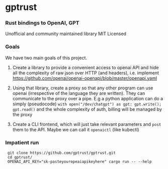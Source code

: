# gptrust
### Rust bindings to OpenAI, GPT
Unofficial and community maintained library
MIT Licensed

### Goals
We have two main goals of this project.

1. Create a library to provide a convenient access to openai API and hide all the complexity of raw json over HTTP (and headers), i.e. implement https://github.com/openai/openai-openapi/blob/master/openapi.yaml

2. Using that library, create a proxy so that any other program can use openai (irrespective of the language they are written). They can communicate to the proxy over a pipe. E.g a python application can do a simply (pseudocode) `with open("/dev/chatgpt") as gpt: gpt.write(); gpt.read()` and the whole complexity of auth, billing will be managed by the proxy

3. Create a CLI frontend, which will just take relevant parameters and `post` them to the API. Maybe we can call it `openaictl` (like kubectl)

### Impatient run

```
 git clone https://github.com/gptrust/gptrust.git
 cd gptrust/
 OPENAI_API_KEY="sk-pasteyouropeaiapikeyhere" cargo run -- --help
```
